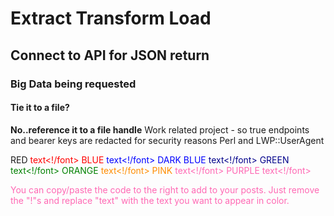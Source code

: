 # Extract Transform Load
## Connect to API for JSON return
### Big Data being requested
#### Tie it to a file?
**No..reference it to a file handle**
Work related project - so true endpoints and bearer keys are redacted for security reasons
Perl and LWP::UserAgent  

RED                    <font color=red>text<!/font>
BLUE                  <font color=blue>text<!/font>
DARK BLUE     <font color=darkblue>text<!/font>
GREEN               <font color=green>text<!/font>
ORANGE            <font color=darkorange>text<!/font>
PINK                   <font color=hotpink>text<!/font>
PURPLE             <ffont color=purple>text<!/font>

You can copy/paste the code to the right to add to your posts. Just remove the "!"s and replace "text" with the text you want to appear in color.
